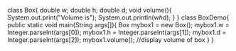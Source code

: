 class Box{
	double w; double h; double d;
	void volume(){
		System.out.print("Volume is");
		System.out.println(w*h*d);
	}
}
class BoxDemo{
	public static void main(String args[]){
		Box mybox1 =  new Box();
		mybox1.w = Integer.parseInt(args[0]);
		mybox1.h = Integer.parseInt(args[1]);
		mybox1.d = Integer.parseInt(args[2]);
		mybox1.volume(); //display  volume of box
	}
}
